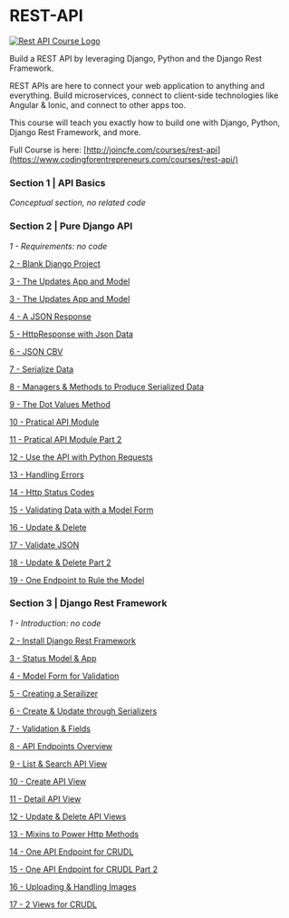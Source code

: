 # REST-API

[![Rest API Course Logo](https://cfe2-static.s3-us-west-2.amazonaws.com/media/courses/rest-api/images/rest_api_bg.jpg)
](https://www.codingforentrepreneurs.com/courses/rest-api/)

Build a REST API by leveraging Django, Python and the Django Rest Framework.

REST APIs are here to connect your web application to anything and everything. Build microservices, connect to client-side technologies like Angular & Ionic, and connect to other apps too.

This course will teach you exactly how to build one with Django, Python, Django Rest Framework, and more.


Full Course is here: [http://joincfe.com/courses/rest-api](https://www.codingforentrepreneurs.com/courses/rest-api/)


### Section 1 | API Basics

*Conceptual section, no related code*

### Section 2 | Pure Django API

*1 - Requirements: no code*

[2 - Blank Django Project](../../tree/0915770ace196ac7a4fdb99c15667f95815cb3ef/)

[3 - The Updates App and Model](../../tree/d1105af846e72574e9b46d682aca46018720331b/)

[3 - The Updates App and Model](../../tree/5690c16f98a75cff73899b1a7f488ac0b023b236/)

[4 - A JSON Response](../../tree/76d5107713b892059f0ed025a74c6d4f834d672f/)

[5 - HttpResponse with Json Data](../../tree/0738b998b5c30d9486368248d95d6328d0569288/)

[6 - JSON CBV](../../tree/b7d116e244baa3ecb78045cb24a6cc88ae58d03b/)

[7 - Serialize Data](../../tree/5083b7665b5e5166cd37177bbaef8db41a1a4096/)

[8 - Managers & Methods to Produce Serialized Data](../../tree/bdf02df3d5b6db837afec1ca79492e28d0728579/)

[9 - The Dot Values Method](../../tree/5f6c871500e3d9b1899b81768cd7cbcad6cd40a4/)

[10 - Pratical API Module](../../tree/be7ee2837b679680db3a485de3abec1fe57aa262/)

[11 - Pratical API Module Part 2](../../tree/a3a274b67d4e3c75d66e24fa55a6cce8812cd55e/)

[12 - Use the API with Python Requests](../../tree/8115d9656d4065ed4d3712816af8d69314ee1abf/)

[13 - Handling Errors](../../tree/c32d424d97de561047ca5879f13d62c00cfd93f5/)

[14 - Http Status Codes](../../tree/1625a0ca26880fda1719b9a7e710d42bb336d4d9/)

[15 - Validating Data with a Model Form](../../tree/efa0cdb6ec6fae5760f32989bb5fc5bb760bed36/)

[16 - Update & Delete](../../tree/fa2d26a60eaa5f82f0aa777cbbec9bb4ab051dee/)

[17 - Validate JSON](../../tree/f51bf5a28a1a8494fad02656037c60535288e105/)

[18 - Update & Delete Part 2](../../tree/bd6aa2191c34b02c20589a694115bf50efc08a50/)

[19 - One Endpoint to Rule the Model](../../tree/050f84d6e923d3a3f92ee9c862911d5fd96a6298/)


### Section 3 | Django Rest Framework

*1 - Introduction: no code*

[2 - Install Django Rest Framework](../../tree/883e6ea2a26182641f5fe0e67594c82c1e104267/)

[3 - Status Model & App](../../tree/593dd428a239ceac137b8701e47d2d3e76903c3f/)

[4 - Model Form for Validation](../../tree/17e879c79d257650ff5e8909d980162b66c1cc6f/)

[5 - Creating a Serailizer](../../tree/56372a0829756b26b401cdf326793f0c2baa44ac/)

[6 - Create & Update through Serializers](../../tree/dfa1cdbdb385071e6959b1095a124858f2aaa8ab/)

[7 - Validation & Fields](../../tree/de6b35b897781c38d9e0a0f595a240204209cd6a/)

[8 - API Endpoints Overview](../../tree/8dc4cd7de9a69edd5b98dedd1a4bebdb14cc1277/)

[9 - List & Search API View](../../tree/2624a7711fcb39ecfaa5e2b9f873eb9d486f23da/)

[10 - Create API View](../../tree/a1eff1e075ee63ffe9541d6b0893bf11ef89fdd8/)

[11 - Detail API View](../../tree/896549e9ff9ca1ad6fef4c7988039e0ed4448fc2/)

[12 - Update & Delete API Views](../../tree/6e15b6f23e5e58edf72317b0a685937de614d821/)

[13 - Mixins to Power Http Methods](../../tree/398451a3e2010dd3da2b6e3f0950a19c6c2d0038/)

[14 - One API Endpoint for CRUDL](../../tree/71e527bfe24e09f58aee81f08b5b2008c3f86514/)

[15 - One API Endpoint for CRUDL Part 2](../../tree/893d8dd11a5236cc795b8d4aaa3d8a4aa0c10a8e/)

[16 - Uploading & Handling Images](../../tree/c669e4ed13266920ed91a243d6918edb23a66a11/)

[17 - 2 Views for CRUDL](../../tree/61ac51f888057d320a9e54417f66af3c86943da4/)